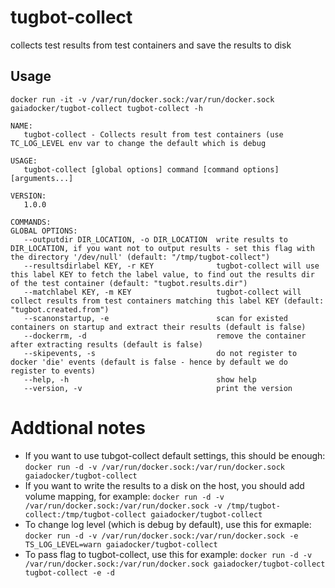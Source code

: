 # tugbot-collect
collects test results from test containers and save the results to disk

## Usage

```
docker run -it -v /var/run/docker.sock:/var/run/docker.sock gaiadocker/tugbot-collect tugbot-collect -h

NAME:
   tugbot-collect - Collects result from test containers (use TC_LOG_LEVEL env var to change the default which is debug

USAGE:
   tugbot-collect [global options] command [command options] [arguments...]

VERSION:
   1.0.0

COMMANDS:
GLOBAL OPTIONS:
   --outputdir DIR_LOCATION, -o DIR_LOCATION  write results to DIR_LOCATION, if you want not to output results - set this flag with the directory '/dev/null' (default: "/tmp/tugbot-collect")
   --resultsdirlabel KEY, -r KEY              tugbot-collect will use this label KEY to fetch the label value, to find out the results dir of the test container (default: "tugbot.results.dir")
   --matchlabel KEY, -m KEY                   tugbot-collect will collect results from test containers matching this label KEY (default: "tugbot.created.from")
   --scanonstartup, -e                        scan for existed containers on startup and extract their results (default is false)
   --dockerrm, -d                             remove the container after extracting results (default is false)
   --skipevents, -s                           do not register to docker 'die' events (default is false - hence by default we do register to events)
   --help, -h                                 show help
   --version, -v                              print the version
```

# Addtional notes
- If you want to use tubgot-collect default settings, this should be enough:
`docker run -d -v /var/run/docker.sock:/var/run/docker.sock gaiadocker/tugbot-collect`
- If you want to write the results to a disk on the host, you should add volume mapping, for example:
`docker run -d -v /var/run/docker.sock:/var/run/docker.sock -v /tmp/tugbot-collect:/tmp/tugbot-collect gaiadocker/tugbot-collect`
- To change log level (which is debug by default), use this for exmaple: 
`docker run -d -v /var/run/docker.sock:/var/run/docker.sock -e TS_LOG_LEVEL=warn gaiadocker/tugbot-collect`
- To pass flag to tugbot-collect, use this for example:
`docker run -d -v /var/run/docker.sock:/var/run/docker.sock gaiadocker/tugbot-collect tugbot-collect -e -d`
